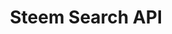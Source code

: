 ---
layout: post
title: "Steem Search API"
description: "A Steem Search/Indexing API mainly built for DTube. It uses a SQLite Database with better_sqlite3 in NodeJS which indexes posts and checks whether their videos are alive and depending on the result it adds those to the DB. The search happens through a search and returns the results in it's provided API."
thumb_image: "documentation/sample-image.jpg"
tags: [steemit, nodejs, api, dtube]
github_url: "steemsearchapi"
---